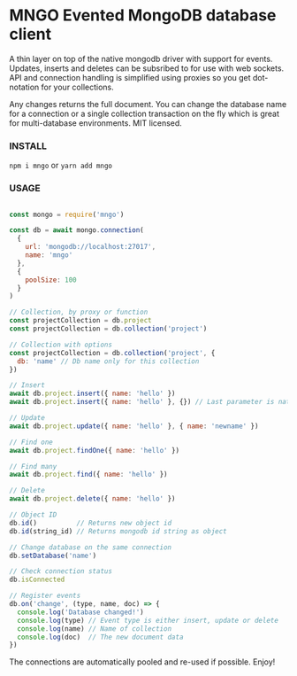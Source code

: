 # MNGO Evented MongoDB database client
A thin layer on top of the native mongodb driver with support for events. Updates, inserts and deletes can be subsribed to for use with web sockets. API and connection handling is simplified using proxies so you get dot-notation for your collections.

Any changes returns the full document. You can change the database name for a connection or a single collection transaction on the fly which is great for multi-database environments. MIT licensed.

### INSTALL
```npm i mngo``` or ```yarn add mngo```

### USAGE
```javascript

const mongo = require('mngo')

const db = await mongo.connection(
  {
    url: 'mongodb://localhost:27017',
    name: 'mngo'
  },
  {
    poolSize: 100
  }
)

// Collection, by proxy or function
const projectCollection = db.project
const projectCollection = db.collection('project')

// Collection with options
const projectCollection = db.collection('project', {
  db: 'name' // Db name only for this collection
})

// Insert
await db.project.insert({ name: 'hello' })
await db.project.insert({ name: 'hello' }, {}) // Last parameter is native mongodb options

// Update
await db.project.update({ name: 'hello' }, { name: 'newname' })

// Find one
await db.project.findOne({ name: 'hello' })

// Find many
await db.project.find({ name: 'hello' })

// Delete
await db.project.delete({ name: 'hello' })

// Object ID
db.id()          // Returns new object id
db.id(string_id) // Returns mongodb id string as object

// Change database on the same connection
db.setDatabase('name')

// Check connection status
db.isConnected

// Register events
db.on('change', (type, name, doc) => {
  console.log('Database changed!')
  console.log(type) // Event type is either insert, update or delete
  console.log(name) // Name of collection
  console.log(doc)  // The new document data
})
```
The connections are automatically pooled and re-used if possible. Enjoy!
